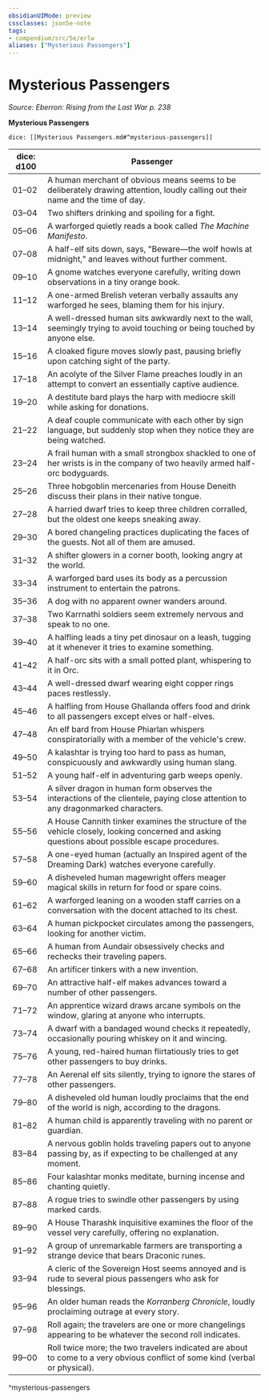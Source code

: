 ```yaml
---
obsidianUIMode: preview
cssclasses: json5e-note
tags:
- compendium/src/5e/erlw
aliases: ["Mysterious Passengers"]
---
```

# Mysterious Passengers
*Source: Eberron: Rising from the Last War p. 238* 

**Mysterious Passengers**

`dice: [[Mysterious Passengers.md#^mysterious-passengers]]`

| dice: d100 | Passenger |
|------------|-----------|
| 01–02 | A human merchant of obvious means seems to be deliberately drawing attention, loudly calling out their name and the time of day. |
| 03–04 | Two shifters drinking and spoiling for a fight. |
| 05–06 | A warforged quietly reads a book called *The Machine Manifesto*. |
| 07–08 | A half-elf sits down, says, "Beware—the wolf howls at midnight," and leaves without further comment. |
| 09–10 | A gnome watches everyone carefully, writing down observations in a tiny orange book. |
| 11–12 | A one-armed Brelish veteran verbally assaults any warforged he sees, blaming them for his injury. |
| 13–14 | A well-dressed human sits awkwardly next to the wall, seemingly trying to avoid touching or being touched by anyone else. |
| 15–16 | A cloaked figure moves slowly past, pausing briefly upon catching sight of the party. |
| 17–18 | An acolyte of the Silver Flame preaches loudly in an attempt to convert an essentially captive audience. |
| 19–20 | A destitute bard plays the harp with mediocre skill while asking for donations. |
| 21–22 | A deaf couple communicate with each other by sign language, but suddenly stop when they notice they are being watched. |
| 23–24 | A frail human with a small strongbox shackled to one of her wrists is in the company of two heavily armed half-orc bodyguards. |
| 25–26 | Three hobgoblin mercenaries from House Deneith discuss their plans in their native tongue. |
| 27–28 | A harried dwarf tries to keep three children corralled, but the oldest one keeps sneaking away. |
| 29–30 | A bored changeling practices duplicating the faces of the guests. Not all of them are amused. |
| 31–32 | A shifter glowers in a corner booth, looking angry at the world. |
| 33–34 | A warforged bard uses its body as a percussion instrument to entertain the patrons. |
| 35–36 | A dog with no apparent owner wanders around. |
| 37–38 | Two Karrnathi soldiers seem extremely nervous and speak to no one. |
| 39–40 | A halfling leads a tiny pet dinosaur on a leash, tugging at it whenever it tries to examine something. |
| 41–42 | A half-orc sits with a small potted plant, whispering to it in Orc. |
| 43–44 | A well-dressed dwarf wearing eight copper rings paces restlessly. |
| 45–46 | A halfling from House Ghallanda offers food and drink to all passengers except elves or half-elves. |
| 47–48 | An elf bard from House Phiarlan whispers conspiratorially with a member of the vehicle's crew. |
| 49–50 | A kalashtar is trying too hard to pass as human, conspicuously and awkwardly using human slang. |
| 51–52 | A young half-elf in adventuring garb weeps openly. |
| 53–54 | A silver dragon in human form observes the interactions of the clientele, paying close attention to any dragonmarked characters. |
| 55–56 | A House Cannith tinker examines the structure of the vehicle closely, looking concerned and asking questions about possible escape procedures. |
| 57–58 | A one-eyed human (actually an Inspired agent of the Dreaming Dark) watches everyone carefully. |
| 59–60 | A disheveled human magewright offers meager magical skills in return for food or spare coins. |
| 61–62 | A warforged leaning on a wooden staff carries on a conversation with the docent attached to its chest. |
| 63–64 | A human pickpocket circulates among the passengers, looking for another victim. |
| 65–66 | A human from Aundair obsessively checks and rechecks their traveling papers. |
| 67–68 | An artificer tinkers with a new invention. |
| 69–70 | An attractive half-elf makes advances toward a number of other passengers. |
| 71–72 | An apprentice wizard draws arcane symbols on the window, glaring at anyone who interrupts. |
| 73–74 | A dwarf with a bandaged wound checks it repeatedly, occasionally pouring whiskey on it and wincing. |
| 75–76 | A young, red-haired human flirtatiously tries to get other passengers to buy drinks. |
| 77–78 | An Aerenal elf sits silently, trying to ignore the stares of other passengers. |
| 79–80 | A disheveled old human loudly proclaims that the end of the world is nigh, according to the dragons. |
| 81–82 | A human child is apparently traveling with no parent or guardian. |
| 83–84 | A nervous goblin holds traveling papers out to anyone passing by, as if expecting to be challenged at any moment. |
| 85–86 | Four kalashtar monks meditate, burning incense and chanting quietly. |
| 87–88 | A rogue tries to swindle other passengers by using marked cards. |
| 89–90 | A House Tharashk inquisitive examines the floor of the vessel very carefully, offering no explanation. |
| 91–92 | A group of unremarkable farmers are transporting a strange device that bears Draconic runes. |
| 93–94 | A cleric of the Sovereign Host seems annoyed and is rude to several pious passengers who ask for blessings. |
| 95–96 | An older human reads the *Korranberg Chronicle*, loudly proclaiming outrage at every story. |
| 97–98 | Roll again; the travelers are one or more changelings appearing to be whatever the second roll indicates. |
| 99–00 | Roll twice more; the two travelers indicated are about to come to a very obvious conflict of some kind (verbal or physical). |
^mysterious-passengers